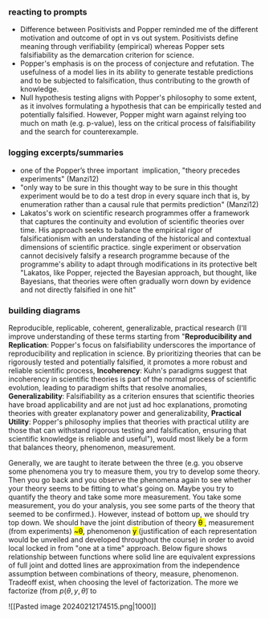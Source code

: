 ### reacting to prompts
- Difference between Positivists and Popper reminded me of the different motivation and outcome of opt in vs out system. Positivists define meaning through verifiability (empirical) whereas Popper sets falsifiability as the demarcation criterion for science.
- Popper's emphasis is on the process of conjecture and refutation. The usefulness of a model lies in its ability to generate testable predictions and to be subjected to falsification, thus contributing to the growth of knowledge.
- Null hypothesis testing aligns with Popper's philosophy to some extent, as it involves formulating a hypothesis that can be empirically tested and potentially falsified. However, Popper might warn against relying too much on math (e.g. p-value), less on the critical process of falsifiability and the search for counterexample.

### logging excerpts/summaries
- one of the Popper’s three important  implication, "theory precedes experiments" (Manzi12)
- "only way to be sure in this thought way to be sure in this thought experiment would be to do a test drop in every square inch that is, by enumeration rather than a causal rule that permits prediction" (Manzi12)
- Lakatos's work on scientific research programmes offer a framework that captures the continuity and evolution of scientific theories over time. His approach seeks to balance the empirical rigor of falsificationism with an understanding of the historical and contextual dimensions of scientific practice. single experiment or observation cannot decisively falsify a research programme because of the programme's ability to adapt through modifications in its protective belt "Lakatos, like Popper, rejected the Bayesian approach, but thought, like Bayesians, that theories were often gradually worn down by evidence and not directly falsified in one hit"

### building diagrams
Reproducible, replicable, coherent, generalizable, practical research (I'll improve understanding of these terms starting from "**Reproducibility and Replication**: Popper's focus on falsifiability underscores the importance of reproducibility and replication in science. By prioritizing theories that can be rigorously tested and potentially falsified, it promotes a more robust and reliable scientific process, **Incoherency**: Kuhn's paradigms suggest that incoherency in scientific theories is part of the normal process of scientific evolution, leading to paradigm shifts that resolve anomalies, **Generalizability**: Falsifiability as a criterion ensures that scientific theories have broad applicability and are not just ad hoc explanations, promoting theories with greater explanatory power and generalizability, **Practical Utility**: Popper's philosophy implies that theories with practical utility are those that can withstand rigorous testing and falsification, ensuring that scientific knowledge is reliable and useful"), would most likely be a form that balances theory, phenomenon, measurement. 

Generally, we are taught to iterate between the three (e.g. you observe some phenomena you try to measure them, you try to develop some theory. Then you go back and you observe the phenomena again to see whether your theory seems to be fitting to what's going on. Maybe you try to quantify the theory and take some more measurement. You take some measurement, you do your analysis, you see some parts of the theory that seemed to be confirmed.). However, instead of bottom up, we should try top down. We should have the joint distribution of theory <mark class  = "green"> θ </mark>, measurement  (from experiments) <mark class  = "red"> ~θ</mark>, phenomenon <mark class  = "purple"> y </mark> (justification of each representation would be unveiled and developed throughout the course) in order to avoid local locked in from "one at a time" approach. Below figure shows relationship between functions where solid line are equivalent expressions of full joint and dotted lines are approximation from the independence assumption between combinations of theory, measure, phenomenon. Tradeoff exist, when choosing the level of factorization. The more we factorize (from $p(\theta, y, \tilde{\theta})$ to  

![[Pasted image 20240212174515.png|1000]]
